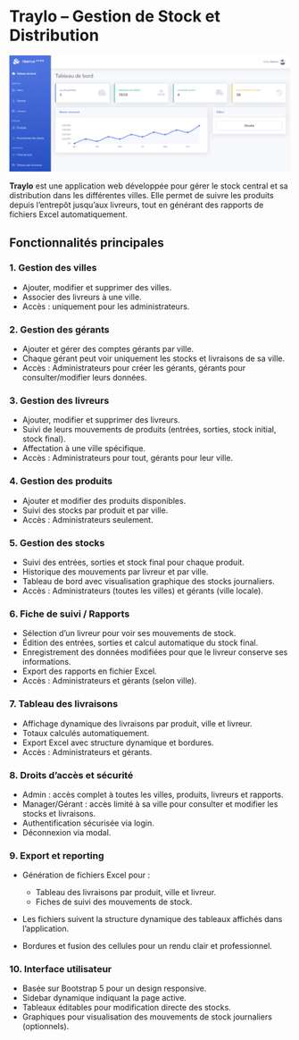 # Traylo – Gestion de Stock et Distribution

![](./banner.png)

**Traylo** est une application web développée pour gérer le stock central et sa distribution dans les différentes villes. Elle permet de suivre les produits depuis l’entrepôt jusqu’aux livreurs, tout en générant des rapports de fichiers Excel automatiquement.

## Fonctionnalités principales

### 1. Gestion des villes

- Ajouter, modifier et supprimer des villes.
- Associer des livreurs à une ville.
- Accès : uniquement pour les administrateurs.

### 2. Gestion des gérants

- Ajouter et gérer des comptes gérants par ville.
- Chaque gérant peut voir uniquement les stocks et livraisons de sa ville.
- Accès : Administrateurs pour créer les gérants, gérants pour consulter/modifier leurs données.

### 3. Gestion des livreurs

- Ajouter, modifier et supprimer des livreurs.
- Suivi de leurs mouvements de produits (entrées, sorties, stock initial, stock final).
- Affectation à une ville spécifique.
- Accès : Administrateurs pour tout, gérants pour leur ville.

### 4. Gestion des produits

- Ajouter et modifier des produits disponibles.
- Suivi des stocks par produit et par ville.
- Accès : Administrateurs seulement.

### 5. Gestion des stocks

- Suivi des entrées, sorties et stock final pour chaque produit.
- Historique des mouvements par livreur et par ville.
- Tableau de bord avec visualisation graphique des stocks journaliers.
- Accès : Administrateurs (toutes les villes) et gérants (ville locale).

### 6. Fiche de suivi / Rapports

- Sélection d’un livreur pour voir ses mouvements de stock.
- Édition des entrées, sorties et calcul automatique du stock final.
- Enregistrement des données modifiées pour que le livreur conserve ses informations.
- Export des rapports en fichier Excel.
- Accès : Administrateurs et gérants (selon ville).

### 7. Tableau des livraisons

- Affichage dynamique des livraisons par produit, ville et livreur.
- Totaux calculés automatiquement.
- Export Excel avec structure dynamique et bordures.
- Accès : Administrateurs et gérants.

### 8. Droits d’accès et sécurité

- Admin : accès complet à toutes les villes, produits, livreurs et rapports.
- Manager/Gérant : accès limité à sa ville pour consulter et modifier les stocks et livraisons.
- Authentification sécurisée via login.
- Déconnexion via modal.

### 9. Export et reporting

- Génération de fichiers Excel pour :
    - Tableau des livraisons par produit, ville et livreur.
    - Fiches de suivi des mouvements de stock.

- Les fichiers suivent la structure dynamique des tableaux affichés dans l’application.
- Bordures et fusion des cellules pour un rendu clair et professionnel.

### 10. Interface utilisateur

- Basée sur Bootstrap 5 pour un design responsive.
- Sidebar dynamique indiquant la page active.
- Tableaux éditables pour modification directe des stocks.
- Graphiques pour visualisation des mouvements de stock journaliers (optionnels).
